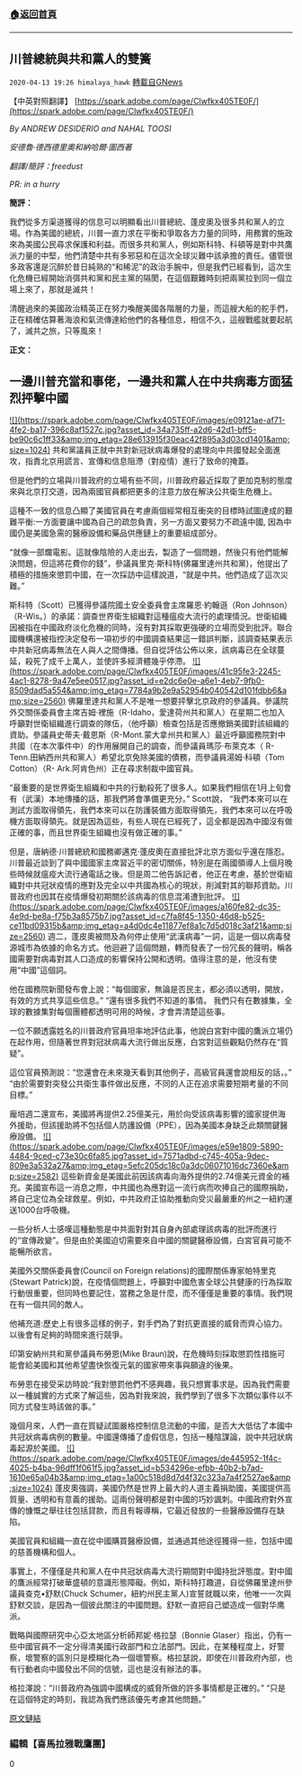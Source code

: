 ###  [:house:返回首頁](https://github.com/ourhimalayas/txt)
---

## 川普總統與共和黨人的雙簧
`2020-04-13 19:26 himalaya_hawk` [轉載自GNews](https://gnews.org/zh-hant/171813/)

【中英對照翻譯】 [https://spark.adobe.com/page/Clwfkx405TE0F/](https://spark.adobe.com/page/Clwfkx405TE0F/)

*By ANDREW DESIDERIO and NAHAL TOOSI*

*安德魯·德西德里奧和納哈爾·圖西著*

*翻譯/簡評：freedust*

*PR: in a hurry*

**簡評：**

我們從多方渠道獲得的信息可以明顯看出川普總統、蓬皮奧及很多共和黨人的立場。作為美國的總統，川普一直力求在平衡和爭取各方力量的同時，用務實的施政來為美國公民尋求保護和利益。而很多共和黨人，例如斯科特、科頓等是對中共鷹派力量的中堅，他們清楚中共有多邪惡和在這次全球災難中該承擔的責任。儘管很多政客還是沉醉於昔日純熟的“和稀泥”的政治手腕中，但是我們已經看到，這次生化危機已經開始消弭共和黨和民主黨的隔閡，在這個艱難時刻把兩黨拉到同一個立場上來了，那就是滅共！

清醒過來的美國政治精英正在努力喚醒美國各階層的力量，而這艘大船的舵手們，正在精確估算著海浪和氣流傳達給他們的各種信息，相信不久，這艘戰艦就要起航了，滅共之旅，只等風來！

**正文：**

##  **一邊川普充當和事佬，一邊共和黨人在中共病毒方面猛烈抨擊中國** 
[!\[\](https://spark.adobe.com/page/Clwfkx405TE0F/images/e09121ae-af71-4fe2-ba17-396c8af1527c.jpg?asset_id=34a735ff-a2d6-42d1-bff5-be90c6c1ff33&amp;img_etag=28e613915f30eac42f895a3d03cd1401&amp;size=1024)](https://spark.adobe.com/page/Clwfkx405TE0F/images/e09121ae-af71-4fe2-ba17-396c8af1527c.jpg?asset_id=34a735ff-a2d6-42d1-bff5-be90c6c1ff33&amp;img_etag=28e613915f30eac42f895a3d03cd1401&amp;size=1024)
共和黨議員正就中共對新冠狀病毒爆發的處理向中共國發起全面進攻，指責北京用謊言、宣傳和信息阻滯（對疫情）進行了致命的掩蓋。

但是他們的立場與川普政府的立場有些不同，川普政府最近採取了更加克制的態度來與北京打交道，因為兩國官員都把更多的注意力放在解決公共衛生危機上。

這種不一致的信息凸顯了美國官員在考慮兩個經常相互衝突的目標時試圖達成的艱難平衡:一方面要讓中國為自己的疏忽負責，另一方面又要努力不疏遠中國, 因為中國仍是美國急需的醫療設備和藥品供應鏈上的重要組成部分。

“就像一部爛電影。這就像陰險的人走出去，製造了一個問題，然後只有他們能解決問題，但這將花費你的錢”，參議員里克·斯科特(佛羅里達州共和黨)，他提出了積極的措施來懲罰中國，在一次採訪中這樣說道，“就是中共。他們造成了這次災難。”

斯科特（Scott）已獲得參議院國土安全委員會主席羅恩·約翰遜（Ron Johnson）（R-Wis。）的承諾：調查世界衛生組織對這種瘟疫大流行的處理情況。世衛組織因被指在中國政府淡化危機的同時，沒有對其採取更強硬的立場而受到批評。聯合國機構還被指控決定發布一項初步的中國調查結果這一錯誤判斷，該調查結果表示中共新冠病毒無法在人與人之間傳播。但自從評估公佈以來，該病毒已在全球蔓延，殺死了成千上萬人，並使許多經濟體幾乎停滯。
[!\[\](https://spark.adobe.com/page/Clwfkx405TE0F/images/41c95fe3-2245-4ac1-8278-9a47e5ee0517.jpg?asset_id=e2dc6e0e-a6e1-4eb7-9fb0-8509dad5a554&amp;img_etag=7784a9b2e9a52954b040542d101fdbb6&amp;size=2560)](https://spark.adobe.com/page/Clwfkx405TE0F/images/41c95fe3-2245-4ac1-8278-9a47e5ee0517.jpg?asset_id=e2dc6e0e-a6e1-4eb7-9fb0-8509dad5a554&amp;img_etag=7784a9b2e9a52954b040542d101fdbb6&amp;size=1024)
佛羅里達共和黨人不是唯一想要抨擊北京政府的參議員。參議院外交關係委員會主席吉姆·裡施（R-Idaho，愛達荷州共和黨人）在星期二也加入呼籲對世衛組織進行調查的隊伍，（他呼籲）檢查包括是否應撤銷美國對該組織的資助。參議員史蒂夫·戴恩斯（R-Mont.蒙大拿州共和黨人）最近呼籲國務院對中共國（在本次事件中）的作用展開自己的調查，而參議員瑪莎·布萊克本（ R-Tenn.田納西州共和黨人）希望北京免除美國的債務，而參議員湯姆·科頓（Tom Cotton）（R- Ark.阿肯色州）正在尋求制裁中國官員。

“最重要的是世界衛生組織和中共的行動殺死了很多人。如果我們相信在1月上旬會有（武漢）本地傳播的話，那我們將會準備更充分。” Scott說， “我們本來可以在測試方面取得領先，我們本來可以在防護裝備方面取得領先，我們本來可以在呼吸機方面取得領先。就是因為這些，有些人現在已經死了，這全都是因為中國沒有做正確的事，而且世界衛生組織也沒有做正確的事。”

但是，唐納德·川普總統和國務卿邁克·蓬皮奧在直接批評北京方面似乎還在隱忍。川普最近談到了與中國國家主席習近平的密切關係，特別是在兩國領導人上個月晚些時候就瘟疫大流行通電話之後。但是周二他告訴記者，他正在考慮，基於世衛組織對中共冠狀疫情的應對及完全以中共國為核心的現狀，削減對其的聯邦資助。川普政府也因其在疫情爆發初期關於該病毒的信息混淆遭到批評。
[!\[\](https://spark.adobe.com/page/Clwfkx405TE0F/images/a160fe82-dc35-4e9d-be8a-f75b3a8575b7.jpg?asset_id=c7fa8f45-1350-46d8-b525-ce11bd09315b&amp;img_etag=a4d0dc4e11877ef8a1c7d5d018c3af21&amp;size=2560)](https://spark.adobe.com/page/Clwfkx405TE0F/images/a160fe82-dc35-4e9d-be8a-f75b3a8575b7.jpg?asset_id=c7fa8f45-1350-46d8-b525-ce11bd09315b&amp;img_etag=a4d0dc4e11877ef8a1c7d5d018c3af21&amp;size=1024)
週二，蓬皮奧被問及為何停止使用“武漢病毒”一詞，這是一個以病毒發源城市為依據的命名方式。他迴避了這個問題，轉而發表了一份冗長的聲明，稱各國需要對病毒對其人口造成的影響保持公開和透明。值得注意的是，他沒有使用“中國”這個詞。

他在國務院新聞發布會上說：“每個國家，無論是否民主，都必須以透明，開放，有效的方式共享這些信息。” “還有很多我們不知道的事情。 我們只有在數據集，全球的數據集對每個團體都透明可用的時候，才會弄清楚這些事。

一位不願透露姓名的川普政府官員坦率地評估此事，他說白宮對中國的鷹派立場仍在起作用，但隨著世界對冠狀病毒大流行做出反應，白宮對這些觀點仍然存在“質疑”。

這位官員預測說：“您還會在未來幾天看到其他例子，高級官員還會說相反的話，。” “由於需要對突發公共衛生事件做出反應，不同的人正在追求需要短期考量的不同目標。”

龐培週二還宣布，美國將再提供2.25億美元，用於向受該病毒影響的國家提供海外援助，但該援助將不包括個人防護設備（PPE），因為美國本身缺乏此類關鍵醫療設備。
[!\[\](https://spark.adobe.com/page/Clwfkx405TE0F/images/e59e1809-5890-4484-9ced-c73e30c6fa85.jpg?asset_id=7571adbd-c745-405a-9dec-809e3a532a27&amp;img_etag=5efc205dc18c0a3dc06071016dc7360e&amp;size=2582)](https://spark.adobe.com/page/Clwfkx405TE0F/images/e59e1809-5890-4484-9ced-c73e30c6fa85.jpg?asset_id=7571adbd-c745-405a-9dec-809e3a532a27&amp;img_etag=5efc205dc18c0a3dc06071016dc7360e&amp;size=1024)
這些新資金是美國此前因該病毒向海外提供的2.74億美元資金的補充。美國宣布這一消息之際，中共國也為應對這一流行病而吹捧自己的國際捐助，將自己定位為全球救星。例如，中共政府正協助推動向受災最嚴重的州之一紐約運送1000台呼吸機。

一些分析人士感嘆這種動態是中共面對對其自身內部處理該病毒的批評而進行的“宣傳政變”。但是由於美國迫切需要來自中國的關鍵醫療設備，白宮官員可能不能暢所欲言。

美國外交關係委員會(Council on Foreign relations)的國際關係專家帕特里克(Stewart Patrick)說，在疫情個問題上，呼籲對中國危害全球公共健康的行為採取行動很重要，但同時也要記住，當務之急是什麼，而不僅僅是重要的事情。我們現在有一個共同的敵人。

他補充道:歷史上有很多這樣的例子，對手們為了對抗更直接的威脅而齊心協力。以後會有足夠的時間來進行競爭。

印第安納州共和黨參議員布勞恩(Mike Braun)說，在危機時刻採取懲罰性措施可能會給美國和其他希望盡快恢復元氣的國家帶來事與願違的後果。

布勞恩在接受采訪時說:“我對懲罰他們不感興趣，我只想實事求是。因為我們需要以一種誠實的方式來了解這些，因為對我來說，我們學到了很多下次類似事件以不同方式發生時該做的事。”

幾個月來，人們一直在質疑試圖嚴格控制信息流動的中國，是否大大低估了本國中共冠狀病毒病例的數量。中國還傳播了虛假信息，包括一種陰謀論，說中共冠狀病毒起源於美國。
[!\[\](https://spark.adobe.com/page/Clwfkx405TE0F/images/de445952-1f4c-4025-b4ba-96dff1f061f5.jpg?asset_id=b534296e-efbb-40b2-b7ad-1610e65a04b3&amp;img_etag=1a00c518d8d7d4f32c323a7a4f2527ae&amp;size=1024)](https://spark.adobe.com/page/Clwfkx405TE0F/images/de445952-1f4c-4025-b4ba-96dff1f061f5.jpg?asset_id=b534296e-efbb-40b2-b7ad-1610e65a04b3&amp;img_etag=1a00c518d8d7d4f32c323a7a4f2527ae&amp;size=1024)
蓬皮奧強調，美國仍然是世界上最大的人道主義捐助國，美國提供高質量、透明和有意義的援助。這兩份聲明都是對中國的巧妙諷刺。中國政府對外宣傳的慷慨之舉往往包括貸款，而且有報導稱，它最近發放的一些醫療設備存在缺陷。

美國官員和組織一直在從中國購買醫療設備，並通過其他途徑獲得一些，包括中國的慈善機構和個人。

事實上，不僅僅是共和黨人在中共冠狀病毒大流行期間對中國持批評態度。對中國的鷹派經常打破華盛頓的意識形態障礙。例如，斯科特打趣道，自從佛羅里達州參議員查克•舒默(Chuck Schumer，紐約州民主黨人)宣誓就職以來，他唯一一次與舒默交談，是因為一個彼此關注的中國問題。舒默一直把自己塑造成一個對华鹰派。

戰略與國際研究中心亞太地區分析師邦妮·格拉瑟（Bonnie Glaser）指出，仍有一些中國官員不一定分得清美國行政部門和立法部門。因此，在某種程度上，好警察，壞警察的區別只是模糊化為一個壞警察。格拉瑟說，即使在川普政府內部，也有行動者向中國發出不同的信號，這也是沒有辦法的事。

格拉澤說：“川普政府為強調中國構成的威脅所做的許多事情都是正確的。” “只是在這個特定的時刻，我認為我們應該優先考慮其他問題。”

[原文鏈結](https://www.politico.com/news/2020/04/07/republicans-china-coronavirus-trump-plays-nice-173222)

###  **編輯【喜馬拉雅戰鷹團】** 

0
